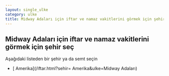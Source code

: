 ```yaml
---
layout: single_ulke
category: ulke
title: Midway Adaları için iftar ve namaz vakitlerini görmek için şehir seç
---
```



## Midway Adaları için iftar ve namaz vakitlerini görmek için şehir seç

Aşağıdaki listeden bir şehir ya da semt seçin


* [ Amerika](/iftar.html?sehir= Amerika&ulke=Midway Adaları)
